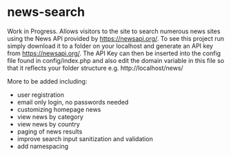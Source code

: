 # news-search

Work in Progress. Allows visitors to the site to search numerous news sites using the News API provided by https://newsapi.org/. 
To see this project run simply download it to a folder on your localhost and generate an API key from https://newsapi.org/. The API Key can then be inserted into the config file found in config/index.php and also edit the domain variable in this file so that it reflects your folder structure e.g. http://localhost/news/ 

More to be added including:
- user registration
- email only login, no passwords needed
- customizing homepage news
- view news by category
- view news by country
- paging of news results
- improve search input sanitization and validation
- add namespacing
